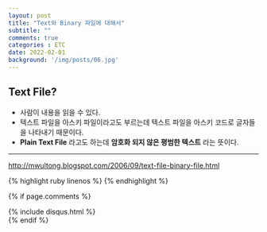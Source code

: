 ```yaml
---
layout: post
title: "Text와 Binary 파일에 대해서"
subtitle: ""
comments: true
categories : ETC
date: 2022-02-01
background: '/img/posts/06.jpg'
---
```

## Text File?
 - 사람이 내용을 읽을 수 있다.
 - 텍스트 파일을 아스키 파일이라고도 부르는데 텍스트 파일을 아스키 코드로 글자들을 나타내기 때문이다.
 - <strong>Plain Text File</strong> 라고도 하는데 <strong>암호화 되지 않은 평범한 텍스트</strong> 라는 뜻이다.

---
 <http://mwultong.blogspot.com/2006/09/text-file-binary-file.html>

{% highlight ruby linenos %}
{% endhighlight %}

{% if page.comments %}
<div id="post-disqus" class="container">
{% include disqus.html %}
</div>
{% endif %}
